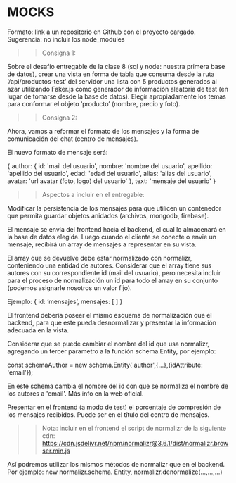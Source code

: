 # MOCKS

Formato: link a un repositorio en Github con el proyecto cargado. 
Sugerencia: no incluir los node_modules

>> Consigna 1: 

Sobre el desafío entregable de la clase 8 (sql y node: nuestra primera base de datos), crear una vista en forma de tabla que consuma desde la ruta ‘/api/productos-test’ del servidor una lista con 5 productos generados al azar utilizando Faker.js como generador de información aleatoria de test (en lugar de tomarse desde la base de datos). Elegir apropiadamente los temas para conformar el objeto ‘producto’ (nombre, precio y foto).

>> Consigna 2: 

Ahora, vamos a reformar el formato de los mensajes y la forma de comunicación del chat (centro de mensajes).

El nuevo formato de mensaje será:

{ 
    author: {
        id: 'mail del usuario', 
        nombre: 'nombre del usuario', 
        apellido: 'apellido del usuario', 
        edad: 'edad del usuario', 
        alias: 'alias del usuario',
        avatar: 'url avatar (foto, logo) del usuario'
    },
    text: 'mensaje del usuario'
}

>> Aspectos a incluir en el entregable: 

Modificar la persistencia de los mensajes para que utilicen un contenedor que permita guardar objetos anidados (archivos, mongodb, firebase).

El mensaje se envía del frontend hacia el backend, el cual lo almacenará en la base de datos elegida. Luego cuando el cliente se conecte o envie un mensaje, recibirá un array de mensajes a representar en su vista. 

El array que se devuelve debe estar normalizado con normalizr, conteniendo una entidad de autores. Considerar que el array tiene sus autores con su correspondiente id (mail del usuario), pero necesita incluir para el proceso de normalización un id para todo el array en su conjunto (podemos asignarle nosotros un valor fijo).

Ejemplo: { id: ‘mensajes’, mensajes: [ ] }

El frontend debería poseer el mismo esquema de normalización que el backend, para que este pueda desnormalizar y presentar la información adecuada en la vista.

Considerar que se puede cambiar el nombre del id que usa normalizr, agregando un tercer parametro a la función schema.Entity, por ejemplo:

const schemaAuthor = new schema.Entity('author',{...},{idAttribute: 'email'});

En este schema cambia el nombre del id con que se normaliza el nombre de los autores a 'email'. Más info en la web oficial. 

Presentar en el frontend (a modo de test) el porcentaje de compresión de los mensajes recibidos. Puede ser en el título del centro de mensajes.

>> Nota: incluir en el frontend el script de normalizr de la siguiente cdn: https://cdn.jsdelivr.net/npm/normalizr@3.6.1/dist/normalizr.browser.min.js

Así podremos utilizar los mismos métodos de normalizr que en el backend. Por ejemplo:  new normalizr.schema. Entity, normalizr.denormalize(...,...,...)
